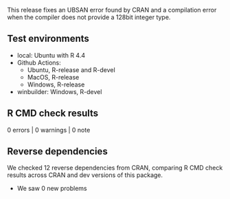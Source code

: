 This release fixes an UBSAN error found by CRAN and a compilation error when the
compiler does not provide a 128bit integer type.

## Test environments

* local:  Ubuntu with R 4.4
* Github Actions:
    * Ubuntu, R-release and R-devel
    * MacOS, R-release
    * Windows, R-release
* winbuilder: Windows, R-devel

## R CMD check results

0 errors | 0 warnings | 0 note

## Reverse dependencies

We checked 12 reverse dependencies from CRAN, comparing R CMD check results
across CRAN and dev versions of this package.

 * We saw 0 new problems
